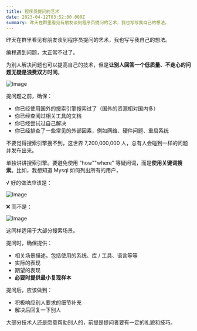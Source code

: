 ```yaml
---
title: 程序员提问的艺术
date: 2023-04-12T03:52:00.000Z
summary: 昨天在群里看见有朋友谈到程序员提问的艺术，我也写写我自己的想法。
---
```



昨天在群里看见有朋友谈到程序员提问的艺术，我也写写我自己的想法。

编程遇到问题，太正常不过了。

为别人解决问题也可以提高自己的技术，但是**让别人回答一个低质量、不走心的问题无疑是浪费双方时间**。

![Image](/image/post/3c49ac2e-c918-4948-b8fc-c91eeb830f46_640)

提问题之前，确保：
- 你已经使用国外的搜索引擎搜索过了（国外的资源相对国内多）
- 你已经查阅过相关工具的文档
- 你已经尝试过自己解决
- 你已经排查了一些常见的外部因素，例如网络、硬件问题、重启系统

不要觉得搜索引擎搜不到，这世界 7,200,000,000 人，总有人会碰到一样的问题并发布出来。

单独讲讲搜索引擎。要避免使用 "how""where" 等疑问词，而是**使用关键词搜索**。比如，我想知道 Mysql 如何列出所有的用户，

√ 好的做法应该是：

![Image](/image/post/a078f0b2-219a-4f80-b4be-9b759a7f3f4e_640)

❌ 而不是：

![Image](/image/post/a91e1973-6b75-4003-a72d-3817d46f0912_640)

这同样适用于大部分搜索场景。

提问时，确保提供：
- 相关场景描述，包括使用的系统、库 / 工具、语言等等
- 实际的表现
- 期望的表现
- **必要时提供最小复现样本**

提问后，应该做到：
- 积极响应别人要求的细节补充
- 解决后回复一下别人

大部分技术人还是愿意帮助别人的，前提是提问者要有一定的礼貌和技巧。
